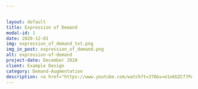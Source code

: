 ```yaml
---


layout: default
title: Expression of Demand
modal-id: 1
date: 2020-12-01
img: expression_of_demand_txt.png
img_in_post: expression_of_demand.png
alt: expression-of-demand
project-date: December 2020
client: Example Design
category: Demand-Augmentation
description: <a href="https://www.youtube.com/watch?t=370&v=e1xKUZCf7PA&feature=youtu.be" target="_blank"><strong> A bottom-up process of liberation, via Extending the Freedom of Expression with Expression of Demand. </strong></a>        <br><br>                               Basically, it is an activity, as in expressing the demand for a service/experience or resource/good, without waiting for it to be placed on a market place or announced. <br> Efforts in the projects in general, being made to contemplate on a demand-augmented framework, for the enablement of making the outputs of future decision-making processes more foreseeable, while enabling (almost) self-promoting & incentivizing activities and relationships-making. <br><br>                                                                                  This aims to make it easier for individuals and communities in the tangible nature of declaring or hiding intentions and actions, on the future resolutions. Within the projects, it is intended to achieve the expression of demand via augmenting with preferences of the demand side. <br><br>                <a href="https://www.nimmonsconsulting.com/smart-thinking/the-consequences-model" target="_blank"> <strong>Consequences Model </strong> </a>, is one of the theories that partially inspired this project, encourages making decisions as early as possible, that mostly applies and incentivices demand exposition by the consumers/audiences, that would make declarations of potential future purchase, without making a prior, tightly binding contract, that is available there for further review of the producer/provider.
---
```

